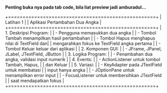 **Penting buka nya pada tab code, bila liat preview jadi amburadul...**


+===================================================+
|                      Latihan 1                    |
|                Aplikasi Pertambahan Dua Angka     |
+===================================================+
| 1. Deskripsi Program:                             |
|    - Pengguna memasukkan dua angka                |
|    - Tombol Tambah menampilkan hasil pertambahan  |
|    - Tombol Hapus menghapus nilai di TextField dan|
|      mengarahkan fokus ke TextField angka pertama |
|    - Tombol Keluar keluar dari aplikasi           |
| 2. Komponen GUI:                                  |
|    - JFrame, JPanel, JLabel, JTextField, JButton  |
| 3. Logika Program:                                |
|    - Penambahan dua angka, validasi input numerik |
| 4. Events:                                        |
|    - ActionListener untuk tombol Tambah, Hapus,   |
|      dan Keluar                                   |
| 5. Variasi:                                       |
|    - KeyAdapter pada JTextField untuk membatasi   |
|      input hanya angka                            |
|    - JOptionPane untuk menampilkan error input    |
|    - FocusListener untuk membersihkan JTextField  |
|      saat mendapatkan fokus                       |
+===================================================+
